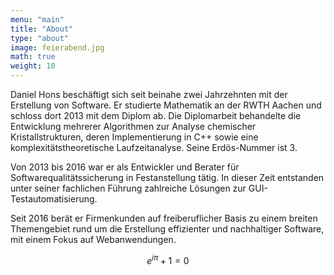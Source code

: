 ```yaml
---
menu: "main"
title: "About"
type: "about"
image: feierabend.jpg
math: true
weight: 10
---
```


Daniel Hons beschäftigt sich seit beinahe zwei Jahrzehnten mit der Erstellung von Software. 
Er studierte Mathematik an der RWTH Aachen und schloss dort 2013 mit dem Diplom ab. 
Die Diplomarbeit behandelte die Entwicklung mehrerer Algorithmen zur Analyse chemischer Kristallstrukturen, deren Implementierung in C++ sowie eine komplexitätstheoretische Laufzeitanalyse.
Seine Erdös-Nummer ist 3.

Von 2013 bis 2016 war er als Entwickler und Berater für Softwarequalitätssicherung in Festanstellung tätig. 
In dieser Zeit entstanden unter seiner fachlichen Führung zahlreiche Lösungen zur GUI-Testautomatisierung.

Seit 2016 berät er Firmenkunden auf freiberuflicher Basis zu einem breiten Themengebiet rund um die Erstellung effizienter und nachhaltiger Software, mit einem Fokus auf Webanwendungen.

$$ e^{i\pi} +1 = 0 $$
